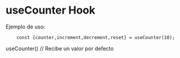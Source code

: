 # useCounter Hook

Ejemplo de uso:

```
    const {counter,increment,decrement,reset} = useCounter(10);
```

useCounter() // Recibe un valor por defecto